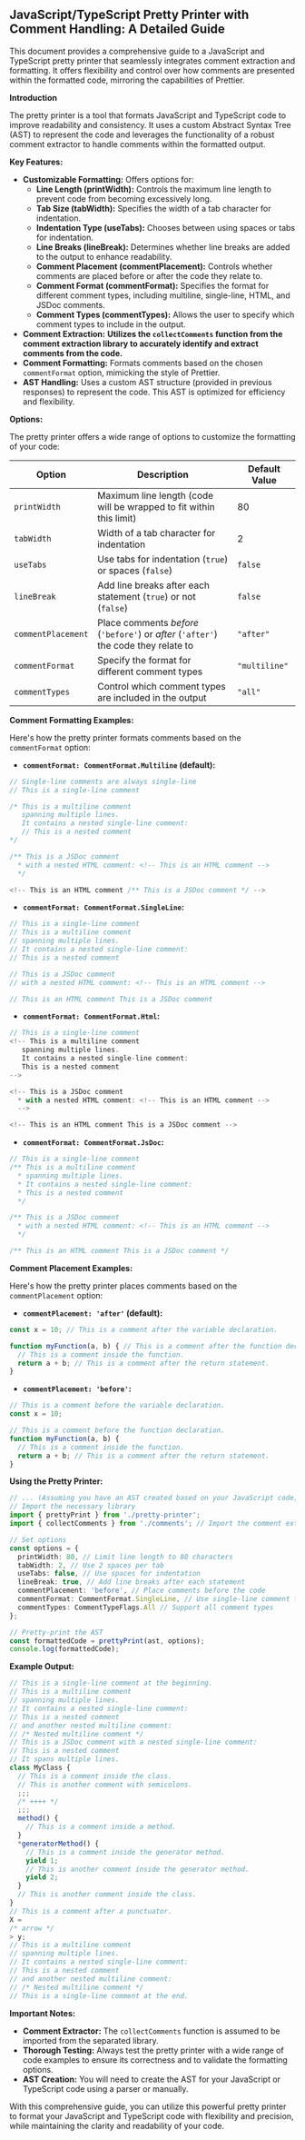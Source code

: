 ## JavaScript/TypeScript Pretty Printer with Comment Handling: A Detailed Guide

This document provides a comprehensive guide to a JavaScript and TypeScript pretty printer that seamlessly integrates comment extraction and formatting. It offers flexibility and control over how comments are presented within the formatted code, mirroring the capabilities of Prettier. 

**Introduction**

The pretty printer is a tool that formats JavaScript and TypeScript code to improve readability and consistency. It uses a custom Abstract Syntax Tree (AST) to represent the code and leverages the functionality of a robust comment extractor to handle comments within the formatted output. 

**Key Features:**

* **Customizable Formatting:** Offers options for:
    - **Line Length (printWidth):**  Controls the maximum line length to prevent code from becoming excessively long.
    - **Tab Size (tabWidth):**  Specifies the width of a tab character for indentation.
    - **Indentation Type (useTabs):**  Chooses between using spaces or tabs for indentation.
    - **Line Breaks (lineBreak):**  Determines whether line breaks are added to the output to enhance readability.
    - **Comment Placement (commentPlacement):**  Controls whether comments are placed before or after the code they relate to.
    - **Comment Format (commentFormat):**  Specifies the format for different comment types, including multiline, single-line, HTML, and JSDoc comments. 
    - **Comment Types (commentTypes):**  Allows the user to specify which comment types to include in the output.
* **Comment Extraction:**  **Utilizes the `collectComments` function from the comment extraction library to accurately identify and extract comments from the code.**
* **Comment Formatting:**  Formats comments based on the chosen `commentFormat` option, mimicking the style of Prettier.
* **AST Handling:** Uses a custom AST structure (provided in previous responses) to represent the code. This AST is optimized for efficiency and flexibility.

**Options:**

The pretty printer offers a wide range of options to customize the formatting of your code:

| Option              | Description                                                                                 | Default Value |
|----------------------|-------------------------------------------------------------------------------------------|----------------|
| `printWidth`         | Maximum line length (code will be wrapped to fit within this limit)                         | 80            |
| `tabWidth`           | Width of a tab character for indentation                                                    | 2             |
| `useTabs`            | Use tabs for indentation (`true`) or spaces (`false`)                                     | `false`        |
| `lineBreak`          | Add line breaks after each statement (`true`) or not (`false`)                             | `false`        |
| `commentPlacement`  | Place comments *before* (`'before'`) or *after* (`'after'`) the code they relate to            | `"after"`     |
| `commentFormat`     | Specify the format for different comment types                                               | `"multiline"`  |
| `commentTypes`      | Control which comment types are included in the output                                  | `"all"`       |

**Comment Formatting Examples:**

Here's how the pretty printer formats comments based on the `commentFormat` option:

- **`commentFormat: CommentFormat.Multiline` (default):** 
```javascript
// Single-line comments are always single-line
// This is a single-line comment

/* This is a multiline comment 
   spanning multiple lines. 
   It contains a nested single-line comment: 
   // This is a nested comment 
*/

/** This is a JSDoc comment 
  * with a nested HTML comment: <!-- This is an HTML comment --> 
  */

<!-- This is an HTML comment /** This is a JSDoc comment */ --> 
```

- **`commentFormat: CommentFormat.SingleLine`:**
```javascript
// This is a single-line comment
// This is a multiline comment 
// spanning multiple lines. 
// It contains a nested single-line comment: 
// This is a nested comment 

// This is a JSDoc comment 
// with a nested HTML comment: <!-- This is an HTML comment --> 

// This is an HTML comment This is a JSDoc comment 
```

- **`commentFormat: CommentFormat.Html`:**
```javascript
// This is a single-line comment
<!-- This is a multiline comment 
   spanning multiple lines. 
   It contains a nested single-line comment: 
   This is a nested comment 
-->

<!-- This is a JSDoc comment 
  * with a nested HTML comment: <!-- This is an HTML comment --> 
  -->

<!-- This is an HTML comment This is a JSDoc comment --> 
```

- **`commentFormat: CommentFormat.JsDoc`:**
```javascript
// This is a single-line comment
/** This is a multiline comment 
  * spanning multiple lines. 
  * It contains a nested single-line comment: 
  * This is a nested comment 
  */

/** This is a JSDoc comment 
  * with a nested HTML comment: <!-- This is an HTML comment --> 
  */

/** This is an HTML comment This is a JSDoc comment */ 
```

**Comment Placement Examples:**

Here's how the pretty printer places comments based on the `commentPlacement` option:

- **`commentPlacement: 'after'` (default):** 
```javascript
const x = 10; // This is a comment after the variable declaration.

function myFunction(a, b) { // This is a comment after the function declaration.
  // This is a comment inside the function.
  return a + b; // This is a comment after the return statement.
} 
```

- **`commentPlacement: 'before'`:**
```javascript
// This is a comment before the variable declaration.
const x = 10; 

// This is a comment before the function declaration.
function myFunction(a, b) {
  // This is a comment inside the function.
  return a + b; // This is a comment after the return statement.
} 
```

**Using the Pretty Printer:**

```typescript
// ... (Assuming you have an AST created based on your JavaScript code) ...
// Import the necessary library
import { prettyPrint } from './pretty-printer';
import { collectComments } from './comments'; // Import the comment extraction function

// Set options
const options = {
  printWidth: 80, // Limit line length to 80 characters
  tabWidth: 2, // Use 2 spaces per tab
  useTabs: false, // Use spaces for indentation
  lineBreak: true, // Add line breaks after each statement
  commentPlacement: 'before', // Place comments before the code
  commentFormat: CommentFormat.SingleLine, // Use single-line comment format
  commentTypes: CommentTypeFlags.All // Support all comment types
};

// Pretty-print the AST
const formattedCode = prettyPrint(ast, options);
console.log(formattedCode);
```

**Example Output:**

```javascript
// This is a single-line comment at the beginning. 
// This is a multiline comment 
// spanning multiple lines.
// It contains a nested single-line comment: 
// This is a nested comment 
// and another nested multiline comment: 
// /* Nested multiline comment */
// This is a JSDoc comment with a nested single-line comment: 
// This is a nested comment 
// It spans multiple lines.
class MyClass {
  // This is a comment inside the class. 
  // This is another comment with semicolons.
  ;;;
  /* ++++ */
  ;;;
  method() {
    // This is a comment inside a method.
  }
  *generatorMethod() {
    // This is a comment inside the generator method.
    yield 1;
    // This is another comment inside the generator method.
    yield 2;
  }
  // This is another comment inside the class.
}
// This is a comment after a punctuator.
X =
/* arrow */
> y;
// This is a multiline comment 
// spanning multiple lines.
// It contains a nested single-line comment: 
// This is a nested comment 
// and another nested multiline comment: 
// /* Nested multiline comment */
// This is a single-line comment at the end.
```

**Important Notes:**

- **Comment Extractor:** The `collectComments` function is assumed to be imported from the separated library.
- **Thorough Testing:**  Always test the pretty printer with a wide range of code examples to ensure its correctness and to validate the formatting options.
- **AST Creation:** You will need to create the AST for your JavaScript or TypeScript code using a parser or manually.

With this comprehensive guide, you can utilize this powerful pretty printer to format your JavaScript and TypeScript code with flexibility and precision, while maintaining the clarity and readability of your code. 




